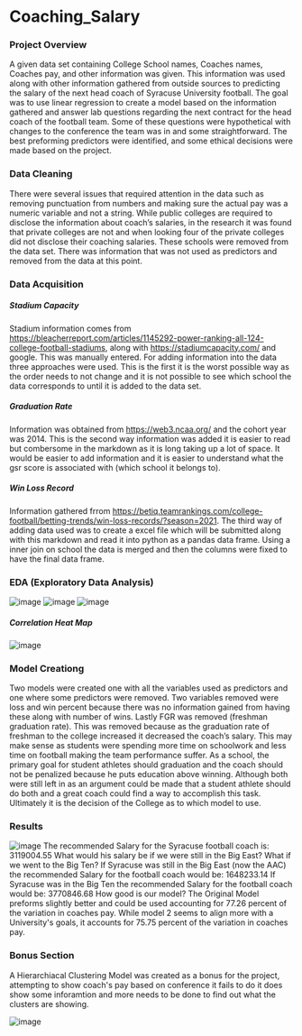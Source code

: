 # Coaching_Salary
### Project Overview
A given data set containing College School names, Coaches names, Coaches pay, and other information was given.  This information was used along with other information gathered from outside sources to predicting the salary of the next head coach of Syracuse University football.  The goal was to use linear regression to create a model based on the information gathered and answer lab questions regarding the next contract for the head coach of the football team.  Some of these questions were hypothetical with changes to the conference the team was in and some straightforward.  The best preforming predictors were identified, and some ethical decisions were made based on the project.  
### Data Cleaning
There were several issues that required attention in the data such as removing punctuation from numbers and making sure the actual pay was a numeric variable and not a string.  While public colleges are required to disclose the information about coach’s salaries, in the research it was found that private colleges are not and when looking four of the private colleges did not disclose their coaching salaries.  These schools were removed from the data set.  There was information that was not used as predictors and removed from the data at this point.  
### Data Acquisition
##### Stadium Capacity
Stadium information comes from https://bleacherreport.com/articles/1145292-power-ranking-all-124-college-football-stadiums, along with https://stadiumcapacity.com/ and google. This was manually entered. For adding information into the data three approaches were used. This is the first it is the worst possible way as the order needs to not change and it is not possible to see which school the data corresponds to until it is added to the data set.
##### Graduation Rate
Information was obtained from https://web3.ncaa.org/ and the cohort year was 2014. This is the second way information was added it is easier to read but combersome in the markdown as it is long taking up a lot of space. It would be easier to add information and it is easier to understand what the gsr score is associated with (which school it belongs to).
##### Win Loss Record
Information gathered frrom https://betiq.teamrankings.com/college-football/betting-trends/win-loss-records/?season=2021. The third way of adding data used was to create a excel file which will be submitted along with this markdown and read it into python as a pandas data frame. Using a inner join on school the data is merged and then the columns were fixed to have the final data frame.
### EDA (Exploratory Data Analysis)
![image](https://user-images.githubusercontent.com/118774600/212563628-d8a61b67-d67f-479f-9f52-9cd899e655d6.png)
![image](https://user-images.githubusercontent.com/118774600/212563645-f84f74b9-601b-4d00-9827-cecaf48bb094.png)
![image](https://user-images.githubusercontent.com/118774600/212563664-b680f14e-f955-4e20-9e7c-824e57f38fbf.png)
##### Correlation Heat Map
![image](https://user-images.githubusercontent.com/118774600/212563678-bb251f0c-8a34-4e74-a2b5-2c419a2779f0.png)
### Model Creationg
Two models were created one with all the variables used as predictors and one where some predictors were removed.  Two variables removed were loss and win percent because there was no information gained from having these along with number of wins.  Lastly FGR was removed (freshman graduation rate).  This was removed because as the graduation rate of freshman to the college increased it decreased the coach’s salary.  This may make sense as students were spending more time on schoolwork and less time on football making the team performance suffer.  As a school, the primary goal for student athletes should graduation and the coach should not be penalized because he puts education above winning.  Although both were still left in as an argument could be made that a student athlete should do both and a great coach could find a way to accomplish this task.  Ultimately it is the decision of the College as to which model to use.
### Results
![image](https://user-images.githubusercontent.com/118774600/212563402-fc1eee18-1dd8-422f-992f-f035cd0a6916.png)
The recommended Salary for the Syracuse football coach is: 3119004.55
What would his salary be if we were still in the Big East? What if we went to the Big Ten?
If Syracuse was still in the Big East (now the AAC) the recommended Salary for the football coach would be: 1648233.14
If Syracuse was in the Big Ten the recommended Salary for the football coach would be: 3770846.68
How good is our model?
The Original Model preforms slightly better and could be used accounting for 77.26 percent of the variation in coaches pay.
While model 2 seems to align more with a University's goals, it accounts for 75.75 percent of the variation in coaches pay.
### Bonus Section
A Hierarchiacal Clustering Model was created as a bonus for the project, attempting to show coach's pay based on conference it fails to do it does show some inforamtion and more needs to be done to find out what the clusters are showing.

![image](https://user-images.githubusercontent.com/118774600/212563716-7ce7a65c-21b3-4e2a-9124-70c73bbdb714.png)

